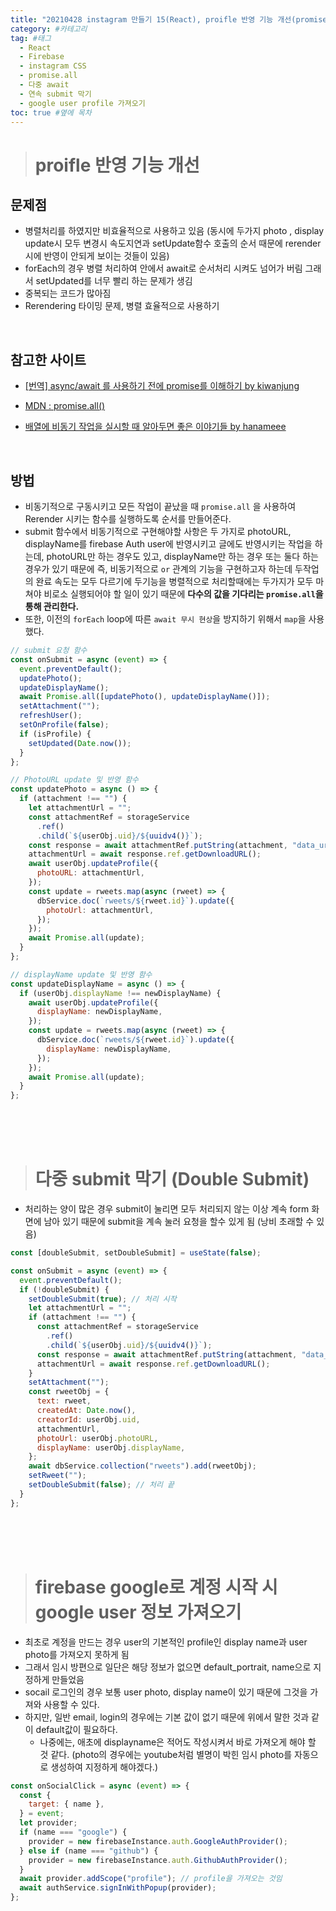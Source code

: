 ```yaml
---
title: "20210428 instagram 만들기 15(React), proifle 반영 기능 개선(promise.all, 다중 await), 연속 submit 막기, firebase google로 계정 시작 시 google user 정보 가져오기" #제목
category: #카테고리
tag: #태그
  - React
  - Firebase
  - instagram CSS
  - promise.all
  - 다중 await
  - 연속 submit 막기
  - google user profile 가져오기
toc: true #옆에 목차
---
```


> # proifle 반영 기능 개선

## 문제점

- 병렬처리를 하였지만 비효율적으로 사용하고 있음 (동시에 두가지 photo , display update시 모두 변경시 속도지연과 setUpdate함수 호출의 순서 때문에 rerender시에 반영이 안되게 보이는 것들이 있음)
- forEach의 경우 병렬 처리하여 안에서 await로 순서처리 시켜도 넘어가 버림 그래서 setUpdated를 너무 빨리 하는 문제가 생김
- 중복되는 코드가 많아짐
- Rerendering 타이밍 문제, 병렬 효율적으로 사용하기

<br>

## 참고한 사이트

- [[번역] async/await 를 사용하기 전에 promise를 이해하기 by kiwanjung](https://kiwanjung.medium.com/%EB%B2%88%EC%97%AD-async-await-%EB%A5%BC-%EC%82%AC%EC%9A%A9%ED%95%98%EA%B8%B0-%EC%A0%84%EC%97%90-promise%EB%A5%BC-%EC%9D%B4%ED%95%B4%ED%95%98%EA%B8%B0-955dbac2c4a4)

- [MDN : promise.all()](https://developer.mozilla.org/ko/docs/Web/JavaScript/Reference/Global_Objects/Promise/all)

- [배열에 비동기 작업을 실시할 때 알아두면 좋은 이야기들 by hanameee](https://velog.io/@hanameee/%EB%B0%B0%EC%97%B4%EC%97%90-%EB%B9%84%EB%8F%99%EA%B8%B0-%EC%9E%91%EC%97%85%EC%9D%84-%EC%8B%A4%EC%8B%9C%ED%95%A0-%EB%95%8C-%EC%95%8C%EC%95%84%EB%91%90%EB%A9%B4-%EC%A2%8B%EC%9D%84%EB%B2%95%ED%95%9C-%EC%9D%B4%EC%95%BC%EA%B8%B0%EB%93%A4)

<br>

## 방법

- 비동기적으로 구동시키고 모든 작업이 끝났을 때 `promise.all` 을 사용하여 Rerender 시키는 함수를 실행하도록 순서를 만들어준다.
- submit 함수에서 비동기적으로 구현해야할 사항은 두 가지로 photoURL, displayName를 firebase Auth user에 반영시키고 글에도 반영시키는 작업을 하는데, photoURL만 하는 경우도 있고, displayName만 하는 경우 또는 둘다 하는 경우가 있기 때문에 즉, 비동기적으로 `or` 관계의 기능을 구현하고자 하는데 두작업의 완료 속도는 모두 다르기에 두기능을 병렬적으로 처리할때에는 두가지가 모두 마쳐야 비로소 실행되어야 할 일이 있기 때문에 **다수의 값을 기다리는 `promise.all`을 통해 관리한다.**
- 또한, 이전의 `forEach` loop에 따른 `await 무시 현상`을 방지하기 위해서 `map`을 사용했다.

```js
// submit 요청 함수
const onSubmit = async (event) => {
  event.preventDefault();
  updatePhoto();
  updateDisplayName();
  await Promise.all([updatePhoto(), updateDisplayName()]);
  setAttachment("");
  refreshUser();
  setOnProfile(false);
  if (isProfile) {
    setUpdated(Date.now());
  }
};

// PhotoURL update 및 반영 함수
const updatePhoto = async () => {
  if (attachment !== "") {
    let attachmentUrl = "";
    const attachmentRef = storageService
      .ref()
      .child(`${userObj.uid}/${uuidv4()}`);
    const response = await attachmentRef.putString(attachment, "data_url");
    attachmentUrl = await response.ref.getDownloadURL();
    await userObj.updateProfile({
      photoURL: attachmentUrl,
    });
    const update = rweets.map(async (rweet) => {
      dbService.doc(`rweets/${rweet.id}`).update({
        photoUrl: attachmentUrl,
      });
    });
    await Promise.all(update);
  }
};

// displayName update 및 반영 함수
const updateDisplayName = async () => {
  if (userObj.displayName !== newDisplayName) {
    await userObj.updateProfile({
      displayName: newDisplayName,
    });
    const update = rweets.map(async (rweet) => {
      dbService.doc(`rweets/${rweet.id}`).update({
        displayName: newDisplayName,
      });
    });
    await Promise.all(update);
  }
};
```

<br>
<br>
<br>

> # 다중 submit 막기 (Double Submit)

- 처리하는 양이 많은 경우 submit이 눌리면 모두 처리되지 않는 이상 계속 form 화면에 남아 있기 때문에 submit을 계속 눌러 요청을 할수 있게 됨 (낭비 초래할 수 있음)

```js
const [doubleSubmit, setDoubleSubmit] = useState(false);

const onSubmit = async (event) => {
  event.preventDefault();
  if (!doubleSubmit) {
    setDoubleSubmit(true); // 처리 시작
    let attachmentUrl = "";
    if (attachment !== "") {
      const attachmentRef = storageService
        .ref()
        .child(`${userObj.uid}/${uuidv4()}`);
      const response = await attachmentRef.putString(attachment, "data_url");
      attachmentUrl = await response.ref.getDownloadURL();
    }
    setAttachment("");
    const rweetObj = {
      text: rweet,
      createdAt: Date.now(),
      creatorId: userObj.uid,
      attachmentUrl,
      photoUrl: userObj.photoURL,
      displayName: userObj.displayName,
    };
    await dbService.collection("rweets").add(rweetObj);
    setRweet("");
    setDoubleSubmit(false); // 처리 끝
  }
};
```

<br>
<br>
<br>

> # firebase google로 계정 시작 시 google user 정보 가져오기

- 최초로 계정을 만드는 경우 user의 기본적인 profile인 display name과 user photo를 가져오지 못하게 됨
- 그래서 임시 방편으로 일단은 해당 정보가 없으면 default_portrait, name으로 지정하게 만들었음
- socail 로그인의 경우 보통 user photo, display name이 있기 때문에 그것을 가져와 사용할 수 있다.
- 하지만, 일반 email, login의 경우에는 기본 값이 없기 때문에 위에서 말한 것과 같이 default값이 필요하다.
  - 나중에는, 애초에 displayname은 적어도 작성시켜서 바로 가져오게 해야 할 것 같다. (photo의 경우에는 youtube처럼 별명이 박힌 임시 photo를 자동으로 생성하여 지정하게 해야겠다.)

```js
const onSocialClick = async (event) => {
  const {
    target: { name },
  } = event;
  let provider;
  if (name === "google") {
    provider = new firebaseInstance.auth.GoogleAuthProvider();
  } else if (name === "github") {
    provider = new firebaseInstance.auth.GithubAuthProvider();
  }
  await provider.addScope("profile"); // profile을 가져오는 것임
  await authService.signInWithPopup(provider);
};
```
